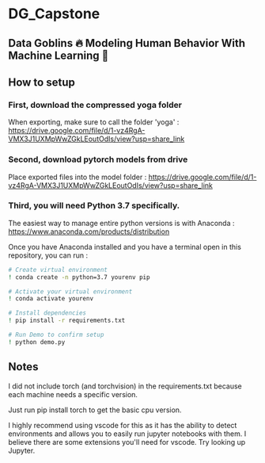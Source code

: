 # DG_Capstone
## Data Goblins 🔥 Modeling Human Behavior With Machine Learning 🤖

## How to setup

### First, download the compressed yoga folder 
When exporting, make sure to call the folder 'yoga' : https://drive.google.com/file/d/1-vz4RgA-VMX3J1UXMpWwZGkLEoutOdIs/view?usp=share_link

### Second, download pytorch models from drive
Place exported files into the model folder : https://drive.google.com/file/d/1-vz4RgA-VMX3J1UXMpWwZGkLEoutOdIs/view?usp=share_link

### Third, you will need Python 3.7 specifically.
The easiest way to manage entire python versions is with Anaconda : https://www.anaconda.com/products/distribution

Once you have Anaconda installed and you have a terminal open in this repository, you can run :

```bash
# Create virtual environment
! conda create -n python=3.7 yourenv pip

# Activate your virtual environment
! conda activate yourenv

# Install dependencies
! pip install -r requirements.txt

# Run Demo to confirm setup
! python demo.py
```

## Notes
I did not include torch (and torchvision) in the requirements.txt because each machine needs a specific version.

Just run pip install torch to get the basic cpu version.

I highly recommend using vscode for this as it has the ability to detect environments and allows you to easily run jupyter notebooks with them.
I believe there are some extensions you'll need for vscode. Try looking up Jupyter.